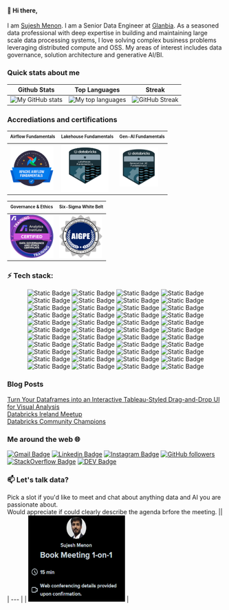 #### 👋 Hi there, 
I am [Sujesh Menon](https://ie.linkedin.com/in/sujesh-menon-1010/). I am a Senior Data Engineer at [Glanbia](https://careers.glanbia.com/go/Glanbia-Business-Services/1346801/). As a seasoned data professional with deep expertise in building and maintaining large scale data processing systems, I love solving complex business problems leveraging distributed compute and OSS. My areas of interest includes data governance, solution architecture and generative AI/BI. 

<!--
**Menotron/Menotron** is a ✨ _special_ ✨ repository because its `README.md` (this file) appears on your GitHub profile.

Here are some ideas to get you started:

- 🔭 I’m currently working on ...
- 🌱 I’m currently learning ...
- 👯 I’m looking to collaborate on ...
- 🤔 I’m looking for help with ...
- 💬 Ask me about ...
- 📫 How to reach me: ...
- 😄 Pronouns: ...
- ⚡ Fun fact: ...
-->

### Quick stats about me
| Github Stats | Top Languages | Streak |
| --- | --- | --- |
| ![My GitHub stats](https://github-readme-stats-sigma-five.vercel.app/api?username=Menotron&hide=contribs,stars&show_icons=true&theme=chartreuse-dark&count_private=true&hide_border=true) | ![My top languages](https://github-readme-stats-sigma-five.vercel.app/api/top-langs/?username=Menotron&show_icons=true&theme=chartreuse-dark&count_private=true&layout=compact&hide_border=true&hide=roff,c,css&langs_count=6) | ![GitHub Streak](https://github-readme-streak-stats-eight.vercel.app/?user=Menotron&theme=chartreuse-dark&hide_border=true) |


### Accrediations and certifications

|<sub><sup>Airflow Fundamentals</sup></sub>|<sub><sup>Lakehouse Fundamentals</sup></sub>|<sub><sup>Gen-AI Fundamentals</sup></sub>|
| --- | --- | --- |
| [<img src="https://github.com/Menotron/menotron.github.io/blob/64e61376a2a7b32446b6006e65b16ba8e4f2a654/assets/images/astronomer-apache-airflow-fundamentals.png" width="100" height="100" alt="Apache Airflow Fundamentals">](https://www.credly.com/badges/6c164d93-09eb-4ee6-a1a8-8c00c3ea4f1c/public_url) | <sub>[<img src="https://github.com/Menotron/menotron.github.io/blob/1327eb05d8f694325f3f7fb1a4efa34945916c99/assets/images/902f644e-4ff9-458a-b9ef-f0582e411052.png" width="110" height="110" alt="Databricks">](https://credentials.databricks.com/b55dc7c3-df99-4a01-8547-883f44b2c53f#gs.immdp2)</sub> | <sup>[<img src="https://github.com/Menotron/menotron.github.io/blob/edf9027d0beb49d53b727345014bc9680c763701/assets/images/6f39ca6a-f57c-4add-9ead-3c2db5fbfb72.png" width="90" height="90" alt="Databricks">](https://credentials.databricks.com/96a2e27a-2e14-4810-9f68-134c7e2e12a5#acc.pFgCbI1n) </sup>|

|<sub><sup>Governance & Ethics</sup></sub>|<sub><sup>Six-Sigma White Belt </sup></sub>|
| --- | --- |
| [<img src="https://github.com/Menotron/menotron.github.io/blob/6cddf5652a4885a6da756321b0327bb8ffdb2154/assets/images/certificate-in-data-governance-ethics.png" width="100" height="100" alt="Certificate in Data Governance & Ethics">](https://www.credly.com/badges/5cf3f1af-ad50-4ee6-91aa-fa7ff5d9341e/public_url) | [<img src="https://github.com/Menotron/menotron.github.io/blob/2ccc36ea19be2bc3534306e3902e30717d3fe201/assets/images/aigpe-certified-six-sigma-white-belt-badge.png" width="100" height="100" alt="Six Sigma White Belt">](https://glanbia.udemy.com/certificate/UC-6647a279-3579-4458-88aa-acf988ed3824/?utm_campaign=email&utm_medium=email&utm_source=sendgrid.com) |


### ⚡ Tech stack:
<p align="center">
<img alt="Static Badge" src="https://img.shields.io/badge/databricks-black?style=plastic&logo=Databricks">
<img alt="Static Badge" src="https://img.shields.io/badge/python-black?style=plastic&logo=python">
<img alt="Static Badge" src="https://img.shields.io/badge/scala-black?style=plastic&logo=scala&logoColor=%23DC322F">
<img alt="Static Badge" src="https://img.shields.io/badge/javascript-black?style=plastic&logo=javascript&logoColor=%23F7DF1E">
<img alt="Static Badge" src="https://img.shields.io/badge/r-black?style=plastic&logo=r&logoColor=%23276DC3">
<img alt="Static Badge" src="https://img.shields.io/badge/sap-black?style=plastic&logo=sap&logoColor=%230FAAFF">
<img alt="Static Badge" src="https://img.shields.io/badge/openai-black?style=plastic&logo=openai&logoColor=%23412991">
<img alt="Static Badge" src="https://img.shields.io/badge/airbyte-black?style=plastic&logo=airbyte&logoColor=%23615EFF">
<img alt="Static Badge" src="https://img.shields.io/badge/airflow-black?style=plastic&logo=apacheairflow&logoColor=%23017CEE">
<img alt="Static Badge" src="https://img.shields.io/badge/hadoop-black?style=plastic&logo=apachehadoop&logoColor=%2366CCFF">
<img alt="Static Badge" src="https://img.shields.io/badge/hive-black?style=plastic&logo=apachehive&logoColor=%23FDEE21">
<img alt="Static Badge" src="https://img.shields.io/badge/kafka-black?style=plastic&logo=apachekafka&logoColor=%23231F20">
<img alt="Static Badge" src="https://img.shields.io/badge/hivemq-black?style=plastic&logo=hivemq&logoColor=%23FFC000">  
<img alt="Static Badge" src="https://img.shields.io/badge/bash-black?style=plastic&logo=gnubash&logoColor=%234EAA25">
<img alt="Static Badge" src="https://img.shields.io/badge/spark-black?style=plastic&logo=apachespark&logoColor=%23E25A1C">
<img alt="Static Badge" src="https://img.shields.io/badge/nifi-black?style=plastic&logo=apachenifi&logoColor=%23728E9B">
<img alt="Static Badge" src="https://img.shields.io/badge/alteryx-black?style=plastic&logo=alteryx&logoColor=%230078C0">
<img alt="Static Badge" src="https://img.shields.io/badge/flink-black?style=plastic&logo=apacheflink&logoColor=%23E6526F">
<img alt="Static Badge" src="https://img.shields.io/badge/hbase-black?style=plastic&logo=apachehbase&logoColor=%23BE160C">
<img alt="Static Badge" src="https://img.shields.io/badge/lucene-black?style=plastic&logo=apachelucene&logoColor=%23019B8F">
<img alt="Static Badge" src="https://img.shields.io/badge/parquet-black?style=plastic&logo=apacheparquet&logoColor=%2350ABF1">
<img alt="Static Badge" src="https://img.shields.io/badge/superset-black?style=plastic&logo=apachesuperset&logoColor=%2320A6C9">
<img alt="Static Badge" src="https://img.shields.io/badge/cassandra-black?style=plastic&logo=apachecassandra&logoColor=%231287B1">
<img alt="Static Badge" src="https://img.shields.io/badge/elasticsearch-black?style=plastic&logo=elasticsearch&logoColor=%23005571">
<img alt="Static Badge" src="https://img.shields.io/badge/kibana-black?style=plastic&logo=kibana&logoColor=%23005571">
<img alt="Static Badge" src="https://img.shields.io/badge/logstash-black?style=plastic&logo=logstash&logoColor=%23005571">
<img alt="Static Badge" src="https://img.shields.io/badge/grafana-black?style=plastic&logo=grafana&logoColor=%23F46800">
<img alt="Static Badge" src="https://img.shields.io/badge/redis-black?style=plastic&logo=redis&logoColor=%23FF4438">
<img alt="Static Badge" src="https://img.shields.io/badge/mongodb-black?style=plastic&logo=mongodb&logoColor=%2347A248">
<img alt="Static Badge" src="https://img.shields.io/badge/mysql-black?style=plastic&logo=mysql&logoColor=%234479A1">
<img alt="Static Badge" src="https://img.shields.io/badge/processing-black?style=plastic&logo=processingfoundation&logoColor=%23006699">
<img alt="Static Badge" src="https://img.shields.io/badge/json-black?style=plastic&logo=json">
<img alt="Static Badge" src="https://img.shields.io/badge/tableau-black?style=plastic&logo=tailscale&logoColor=%23005571">
<img alt="Static Badge" src="https://img.shields.io/badge/dbt-black?style=plastic&logo=dbt&logoColor=%23FF694B">
<img alt="Static Badge" src="https://img.shields.io/badge/celery-black?style=plastic&logo=celery&logoColor=%2337814A">
<img alt="Static Badge" src="https://img.shields.io/badge/git-black?style=plastic&logo=git&logoColor=%23F05032">
<img alt="Static Badge" src="https://img.shields.io/badge/docker-black?style=plastic&logo=docker&logoColor=%232496ED">
<img alt="Static Badge" src="https://img.shields.io/badge/langchain-black?style=plastic&logo=langchain&logoColor=%231C3C3C">
<img alt="Static Badge" src="https://img.shields.io/badge/langgraph-black?style=plastic&logo=langgraph&logoColor=%231C3C3C">
<img alt="Static Badge" src="https://img.shields.io/badge/mlflow-black?style=plastic&logo=mlflow&logoColor=%230194E2">
<img alt="Static Badge" src="https://img.shields.io/badge/delta-black?style=plastic&logo=delta&logoColor=%23003366">
<img alt="Static Badge" src="https://img.shields.io/badge/fastapi-black?style=plastic&logo=fastapi&logoColor=%23009688">
<img alt="Static Badge" src="https://img.shields.io/badge/gradio-black?style=plastic&logo=gradio&logoColor=%23F97316">
<img alt="Static Badge" src="https://img.shields.io/badge/streamlit-black?style=plastic&logo=Streamlit&logoColor=%23FF4B4B">
  
</p>


### Blog Posts
[Turn Your Dataframes into an Interactive Tableau-Styled Drag-and-Drop UI for Visual Analysis](https://community.databricks.com/t5/get-started-discussions/turn-your-dataframes-into-an-interactive-tableau-styled-drag-and/td-p/104189) <br>
[Databricks Ireland Meetup](https://community.databricks.com/t5/dublin/databricks-ireland-meetup/td-p/100333) <br>
[Databricks Community Champions](https://community.databricks.com/t5/databricks-community-champions/databricks-community-champion-december-2024-sujesh-menon/ba-p/101038) <br>


### Me around the web :globe_with_meridians:
  
[![Gmail Badge](https://img.shields.io/badge/-c14438?style=flat&logo=Gmail&logoColor=white)](mailto:smenon@tcd.ie "Connect via Email")
[![Linkedin Badge](https://img.shields.io/badge/ln-blue?style=flat&color=blue&logo=Linkedin&logoColor=white)](https://ie.linkedin.com/in/sujesh-menon-1010/ "Connect on LinkedIn")
[![Instagram Badge](https://img.shields.io/badge/-C13584?style=flat&logo=Instagram&logoColor=white)](https://www.instagram.com/zoomindublin/ "Follow on Instagram")
[![GitHub followers](https://img.shields.io/badge/-0A0A0A??style=flat&logo=Github&logoColor=white)](https://github.com/Menotron/?tab=follow)
[![StackOverflow Badge](https://img.shields.io/badge/--FE7A16?style=flat&logo=Stack%20Overflow&logoColor=white&)](https://stackoverflow.com/users/12628668/menotron "StackOverflow")
[![DEV Badge](https://img.shields.io/badge/-0A0A0A?style=flat&logo=dev.to&logoColor=white)](https://dev.to/menotron)


### 📫 Let's talk data? 
Pick a slot if you'd like to meet and chat about anything data and AI you are passionate about.<br>Would appreciate if could clearly describe the agenda brfore the meeting.
||
| --- |
| [<img src="https://raw.githubusercontent.com/Menotron/menotron.github.io/main/.github/images/calendly_1.png" width="225" height="200" alt="meet_link">](https://outlook.office.com/bookwithme/user/1213fde420f84c3493510922a7514a9d@glanbia.net/meetingtype/0oijGiRCGUS-g7jjZmNZxA2?bookingcode=efd75c82-d6b3-49e6-bc9b-e07b1d0ee3ec&anonymous&ep=mlink) |
